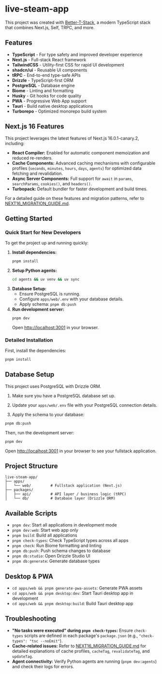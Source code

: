 # live-steam-app

This project was created with [Better-T-Stack](https://github.com/AmanVarshney01/create-better-t-stack), a modern TypeScript stack that combines Next.js, Self, TRPC, and more.

## Features

- **TypeScript** - For type safety and improved developer experience
- **Next.js** - Full-stack React framework
- **TailwindCSS** - Utility-first CSS for rapid UI development
- **shadcn/ui** - Reusable UI components
- **tRPC** - End-to-end type-safe APIs
- **Drizzle** - TypeScript-first ORM
- **PostgreSQL** - Database engine
- **Biome** - Linting and formatting
- **Husky** - Git hooks for code quality
- **PWA** - Progressive Web App support
- **Tauri** - Build native desktop applications
- **Turborepo** - Optimized monorepo build system

## Next.js 16 Features

This project leverages the latest features of Next.js 16.0.1-canary.2, including:

*   **React Compiler:** Enabled for automatic component memoization and reduced re-renders.
*   **Cache Components:** Advanced caching mechanisms with configurable profiles (`seconds`, `minutes`, `hours`, `days`, `agents`) for optimized data fetching and revalidation.
*   **Async Server Components:** Full support for `await` in `params`, `searchParams`, `cookies()`, and `headers()`.
*   **Turbopack:** Default bundler for faster development and build times.

For a detailed guide on these features and migration patterns, refer to [NEXT16_MIGRATION_GUIDE.md](./NEXT16_MIGRATION_GUIDE.md).

## Getting Started

### Quick Start for New Developers

To get the project up and running quickly:

1.  **Install dependencies:**
    ```bash
    pnpm install
    ```
2.  **Setup Python agents:**
    ```bash
    cd agents && uv venv && uv sync
    ```
3.  **Database Setup:**
    *   Ensure PostgreSQL is running.
    *   Configure `apps/web/.env` with your database details.
    *   Apply schema: `pnpm db:push`
4.  **Run development server:**
    ```bash
    pnpm dev
    ```
    Open [http://localhost:3001](http://localhost:3001) in your browser.

### Detailed Installation

First, install the dependencies:

```bash
pnpm install
```
## Database Setup

This project uses PostgreSQL with Drizzle ORM.

1. Make sure you have a PostgreSQL database set up.
2. Update your `apps/web/.env` file with your PostgreSQL connection details.

3. Apply the schema to your database:
```bash
pnpm db:push
```


Then, run the development server:

```bash
pnpm dev
```

Open [http://localhost:3001](http://localhost:3001) in your browser to see your fullstack application.







## Project Structure

```
live-steam-app/
├── apps/
│   └── web/         # Fullstack application (Next.js)
├── packages/
│   ├── api/         # API layer / business logic (tRPC)
│   └── db/          # Database layer (Drizzle ORM)
```

## Available Scripts

- `pnpm dev`: Start all applications in development mode
- `pnpm dev:web`: Start web app only
- `pnpm build`: Build all applications
- `pnpm check-types`: Check TypeScript types across all apps
- `pnpm check`: Run Biome formatting and linting
- `pnpm db:push`: Push schema changes to database
- `pnpm db:studio`: Open Drizzle Studio UI
- `pnpm db:generate`: Generate database types

## Desktop & PWA

- `cd apps/web && pnpm generate-pwa-assets`: Generate PWA assets
- `cd apps/web && pnpm desktop:dev`: Start Tauri desktop app in development
- `cd apps/web && pnpm desktop:build`: Build Tauri desktop app

## Troubleshooting

*   **"No tasks were executed" during `pnpm check-types`:** Ensure `check-types` scripts are defined in each package's `package.json` (e.g., `"check-types": "tsc --noEmit"`).
*   **Cache-related issues:** Refer to [NEXT16_MIGRATION_GUIDE.md](./NEXT16_MIGRATION_GUIDE.md) for detailed explanations of cache profiles, `cacheTag`, `revalidateTag`, and `updateTag`.
*   **Agent connectivity:** Verify Python agents are running (`pnpm dev:agents`) and check their logs for errors.
